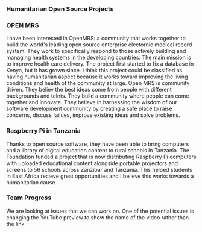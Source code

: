 ### Humanitarian Open Source Projects
### OPEN MRS
I have been interested in OpenMRS: a community that works together to build the world's leading open source enterprise electornic medical record system.
They work to specifically respond to those actively building and managing health systems in the developing countries. The main mission is to improve health care delivery. 
The project first started to fix a database in Kenya, but it has grown since. I think this project could be classified as having humanitarian aspect because it works toward improving the living conditions and health of the community at large.
Open MRS is community driven. They believ the best ideas come from people with different backgrounds and telnts. They build a community where people can come together and innovate. They believe in harnessing the wisdom of our software development community by creating a safe place to raise concerns, discuss failues, improve existing ideas and solve problems.

### Raspberry Pi in Tanzania
Thanks to open source software, they have been able to bring computers and a library of digital education content to rural schools in Tanzania. 
The Foundation funded a project that is now distributing Raspberry Pi computers with uploaded educational content alongside portable projectors and screens to 56 schools across Zanzibar and Tanzania. 
This helped students in East Africa recieve great opportunities and I believe this works towards a humanitarian cause.

### Team Progress
We are looking at issues that we can work on. 
One of the potential issues is changing the YouTube preview to show the name of the video rather than the link



